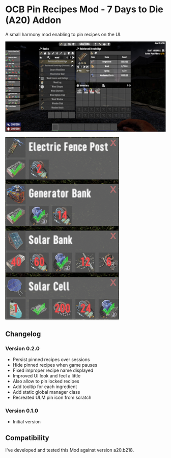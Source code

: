 # OCB Pin Recipes Mod - 7 Days to Die (A20) Addon

A small harmony mod enabling to pin recipes on the UI.

![In-Game Pinned Recipes](Screens/in-game-screen-pins.jpg)

![In-Game Details Pinned](Screens/in-game-left-pins.png)

## Changelog

### Version 0.2.0

- Persist pinned recipes over sessions
- Hide pinned recipes when game pauses
- Fixed improper recipe name displayed
- Improved UI look and feel a little
- Also allow to pin locked recipes
- Add tooltip for each ingredient
- Add static global manager class
- Recreated ULM pin icon from scratch

### Version 0.1.0

- Initial version

## Compatibility

I've developed and tested this Mod against version a20.b218.

[1]: https://github.com/OCB7D2D/A20BepInExPreloader